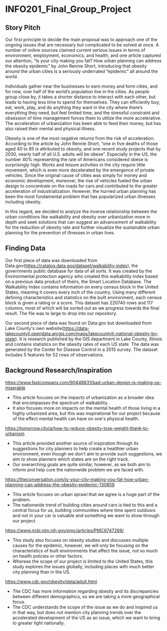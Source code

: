 # INFO201_Final_Group_Project

## Story Pitch

Our first principle to decide the main proposal was to approach one of the ongoing issues that are necessary but complicated to be solved at once. A number of online sources claimed current serious issues in terms of environment, employment, economics, and health, and one article captured our attention, “Is your city making you fat? How urban planning can address the obesity epidemic” by John Rennie Short, introducing that obesity around the urban cities is a seriously underrated “epidemic” all around the world.

Individuals gather near the businesses to earn money and form cities, and for now, over half of the world’s population live in the cities. As people group close by, it takes a shorter distance to interact with each other, but leads to having less time to spend for themselves. They can efficiently buy, eat, work, play, and do anything they want in the city where there’s everything they need, but feel limited time, and the stressful constraint and obsession of time management forces them to utilize the more accelerative. The acceleration of urbanization has been able to feed their money, but has also raised their mental and physical illness.

Obesity is one of the most negative returns from the risk of acceleration. According to the article by John Rennie Short, “one in five deaths of those aged 40 to 85 is attributed to obesity, and one recent study projects that by 2030, nearly half of all U.S. adults will be obese”. Especially in the US, the number 40% representing the rate of Americans considered obese is surprisingly high. Works and leisure activities in the city require little movement, which is even more decelerated by the emergence of private vehicles. Since the original cause of cities was simply for money and economic development, moreover, the rise of vehicles fueled the urban design to concentrate on the roads for cars and contributed to the greater acceleration of industrialization. However, the hurried urban planning has been the most fundamental problem that has popularized urban illnesses including obesity.

In this regard, we decided to analyze the inverse relationship between the urban conditions like walkability and obesity over urbanization more in depth and seek solutions that can suggest an advancement of walkability for the reduction of obesity rate and further visualize the sustainable urban planning for the prevention of illnesses in urban lives.

## Finding Data

Our first piece of data was downloaded from Data.gov(https://catalog.data.gov/dataset/walkability-index), the governments public database for data of all sorts. It was created by the Environmental protection agency who created this walkability index based on a previous data product of theirs, the Smart Location Database. The Walkability Index contains information on every census block in the United States, meaning it covers every inch of the country. Using many different defining characteristics and statistics on the built environment, each census block is given a rating or a score. This dataset has 220740 rows and 117 columns, most of which will be sorted out as we progress towards the final result. The file was to large to drop into our repository.

Our second piece of data was found on Data.gov but downloaded from Lake County's own website(https://data-lakecountyil.opendata.arcgis.com/maps/lakecountyil::national-obesity-by-state). It is research published by the GIS department in Lake County, Illinois and contains statistics on the obesity rates of each US state. The data was generated by the Center for Disease Control in a 2015 survey. The dataset includes 5 features for 52 rows of observations.

## Background Research/Inspiration

https://www.fastcompany.com/90448831/bad-urban-design-is-making-us-miserable
  - This article focuses on the impacts of urbanization as a broader idea that encompasses the spectrum of walkability.
  - It also focuses more on impacts on the mental health of those living in a highly urbanized area, but this was inspirational for our project because of the effect mental health can have on one's physical health.

https://tomorrow.city/a/how-to-reduce-obesity-lose-weight-thank-to-urbanism
  - This article provided another source of inspiration through its suggestions for city planners to help create a healthier urban environment, even though we don't aim to provide such suggestions, we aim to show planners which states are on the right track.
  - Our overarching goals are quite similar, however, as we both aim to inform and help cure the nationwide problem we are faced with.

https://theconversation.com/is-your-city-making-you-fat-how-urban-planning-can-address-the-obesity-epidemic-130858
  - This article focuses on urban sprawl that we agree is a huge part of the problem.
  - The nationwide trend of building cities around cars is tied to this and a central focus for us, building communities where time spent outdoors and not in your car is valuable and something we want to show through our project.

https://www.ncbi.nlm.nih.gov/pmc/articles/PMC6747269/
  - This study also focuses on obesity studies and discusses multiple causes for the epidemic, however, we will only be focusing on the characteristics of built environments that affect the issue, not so much on health policies or other factors.
  - Whereas the scope of our project is limited to the United States, this study explores the issues globally, including places with much better city planning than in the US.

https://www.cdc.gov/obesity/data/adult.html
  - The CDC has more information regarding obesity and its discrepancies between different demographics, so we are taking a more geographical focus. 
  - The CDC understands the scope of the issue as we do and inspired us in that way, but does not mention city planning trends over the accelerated development of the US as an issue, which we want to bring to greater light nationally.
